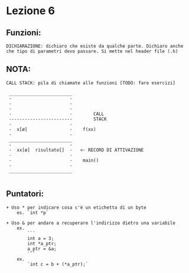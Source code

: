 # Lezione 6
## Funzioni:

    DICHIARAZIONE: dichiaro che esiste da qualche parte. Dichiaro anche che tipo di parametri devo passare. Si mette nel header file (.h)

## NOTA:
    CALL STACK: pila di chiamate alle funzioni [TODO: fare esercizi]
   ```
    ________________________
    -                      -
    -                      -
    -                      -
    -                      -        CALL 
    ------------------------        STACK   
    -                      -   
    -  x[ø]                -    f(xx)
    -                      -    
    ________________________
    -                      -
    -  xx[ø]  risultato[]  -   <- RECORD DI ATTIVAZIONE
    -                      -
    -                      -    main()
    -                      -
    ________________________
    
```
    
## Puntatori:
    + Uso * per indicare cosa c'è un etichetta di un byte
        es. `int *p`
    
    + Uso & per andare a recuperare l'indirizzo dietro una variabile
        ex. 
            ```
            int a = 3;
            int *a_ptr;
            a_ptr = &a;
            ```
        ex.
            `int c = b + (*a_ptr);`
            
            